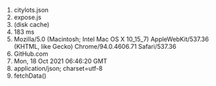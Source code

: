 1. citylots.json
2. expose.js
3. (disk cache)
4. 183 ms
5. Mozilla/5.0 (Macintosh; Intel Mac OS X 10_15_7) AppleWebKit/537.36 (KHTML, like Gecko) Chrome/94.0.4606.71 Safari/537.36
6. GitHub.com
7. Mon, 18 Oct 2021 06:46:20 GMT
8. application/json; charset=utf-8
9. fetchData()
